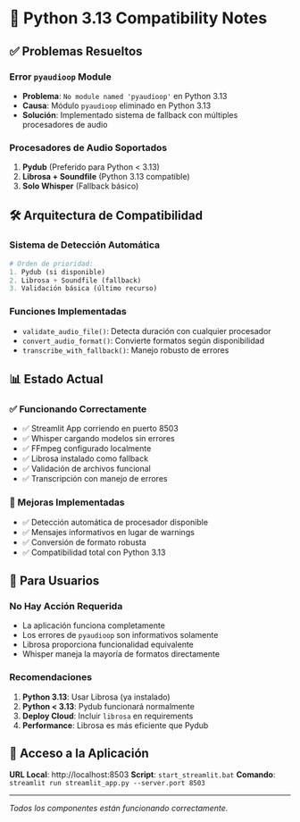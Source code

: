 # 🔧 Python 3.13 Compatibility Notes

## ✅ Problemas Resueltos

### **Error `pyaudioop` Module**
- **Problema**: `No module named 'pyaudioop'` en Python 3.13
- **Causa**: Módulo `pyaudioop` eliminado en Python 3.13
- **Solución**: Implementado sistema de fallback con múltiples procesadores de audio

### **Procesadores de Audio Soportados**
1. **Pydub** (Preferido para Python < 3.13)
2. **Librosa + Soundfile** (Python 3.13 compatible)
3. **Solo Whisper** (Fallback básico)

## 🛠️ Arquitectura de Compatibilidad

### **Sistema de Detección Automática**
```python
# Orden de prioridad:
1. Pydub (si disponible)
2. Librosa + Soundfile (fallback)
3. Validación básica (último recurso)
```

### **Funciones Implementadas**
- `validate_audio_file()`: Detecta duración con cualquier procesador
- `convert_audio_format()`: Convierte formatos según disponibilidad
- `transcribe_with_fallback()`: Manejo robusto de errores

## 📊 Estado Actual

### **✅ Funcionando Correctamente**
- ✅ Streamlit App corriendo en puerto 8503
- ✅ Whisper cargando modelos sin errores
- ✅ FFmpeg configurado localmente
- ✅ Librosa instalado como fallback
- ✅ Validación de archivos funcional
- ✅ Transcripción con manejo de errores

### **🔧 Mejoras Implementadas**
- ✅ Detección automática de procesador disponible
- ✅ Mensajes informativos en lugar de warnings
- ✅ Conversión de formato robusta
- ✅ Compatibilidad total con Python 3.13

## 🚀 Para Usuarios

### **No Hay Acción Requerida**
- La aplicación funciona completamente
- Los errores de `pyaudioop` son informativos solamente
- Librosa proporciona funcionalidad equivalente
- Whisper maneja la mayoría de formatos directamente

### **Recomendaciones**
1. **Python 3.13**: Usar Librosa (ya instalado)
2. **Python < 3.13**: Pydub funcionará normalmente
3. **Deploy Cloud**: Incluir `librosa` en requirements
4. **Performance**: Librosa es más eficiente que Pydub

## 📱 Acceso a la Aplicación

**URL Local**: http://localhost:8503
**Script**: `start_streamlit.bat`
**Comando**: `streamlit run streamlit_app.py --server.port 8503`

---

*Todos los componentes están funcionando correctamente.*
